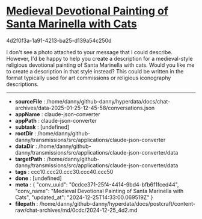 # [Medieval Devotional Painting of Santa Marinella with Cats](https://claude.ai/chat/0cdce371-25f4-4414-9bd4-bfb6f1fced44)

4d2f0f3a-1a91-4213-ba25-d139a54c250d

 I don't see a photo attached to your message that I could describe. However, I'd be happy to help you create a description for a medieval-style religious devotional painting of Santa Marinella with cats. Would you like me to create a description in that style instead? This could be written in the format typically used for art commissions or religious iconography descriptions.

---

* **sourceFile** : /home/danny/github-danny/hyperdata/docs/chat-archives/data-2025-01-25-12-45-58/conversations.json
* **appName** : claude-json-converter
* **appPath** : claude-json-converter
* **subtask** : [undefined]
* **rootDir** : /home/danny/github-danny/transmissions/src/applications/claude-json-converter
* **dataDir** : /home/danny/github-danny/transmissions/src/applications/claude-json-converter/data
* **targetPath** : /home/danny/github-danny/transmissions/src/applications/claude-json-converter/data
* **tags** : ccc10.ccc20.ccc30.ccc40.ccc50
* **done** : [undefined]
* **meta** : {
  "conv_uuid": "0cdce371-25f4-4414-9bd4-bfb6f1fced44",
  "conv_name": "Medieval Devotional Painting of Santa Marinella with Cats",
  "updated_at": "2024-12-25T14:33:00.069519Z"
}
* **filepath** : /home/danny/github-danny/hyperdata/docs/postcraft/content-raw/chat-archives/md/0cdc/2024-12-25_4d2.md